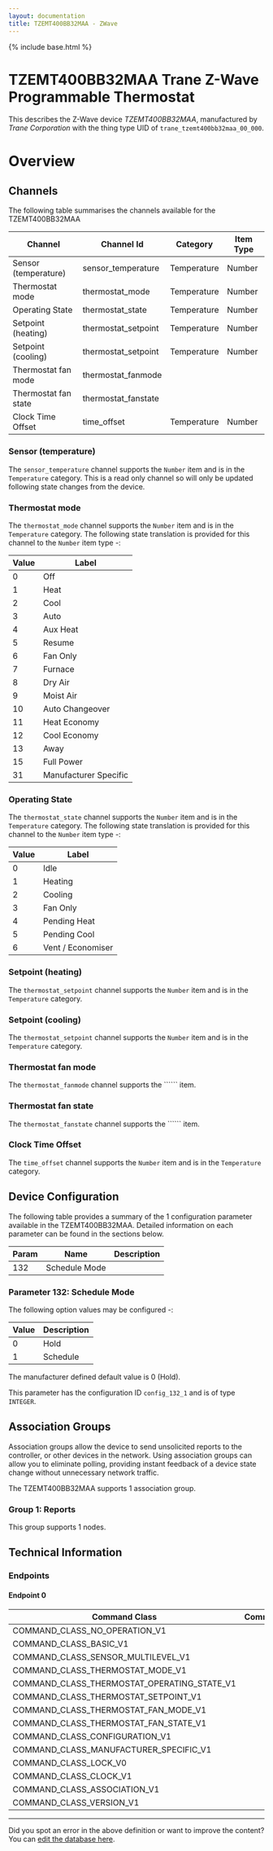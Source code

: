 ```yaml
---
layout: documentation
title: TZEMT400BB32MAA - ZWave
---
```


{% include base.html %}

# TZEMT400BB32MAA Trane Z-Wave Programmable Thermostat
This describes the Z-Wave device *TZEMT400BB32MAA*, manufactured by *Trane Corporation* with the thing type UID of ```trane_tzemt400bb32maa_00_000```.

# Overview

## Channels
The following table summarises the channels available for the TZEMT400BB32MAA

| Channel | Channel Id | Category | Item Type |
|---------|------------|----------|-----------|
| Sensor (temperature) | sensor_temperature | Temperature | Number | 
| Thermostat mode | thermostat_mode | Temperature | Number | 
| Operating State | thermostat_state | Temperature | Number | 
| Setpoint (heating) | thermostat_setpoint | Temperature | Number | 
| Setpoint (cooling) | thermostat_setpoint | Temperature | Number | 
| Thermostat fan mode | thermostat_fanmode |  |  | 
| Thermostat fan state | thermostat_fanstate |  |  | 
| Clock Time Offset | time_offset | Temperature | Number | 

### Sensor (temperature)
The ```sensor_temperature``` channel supports the ```Number``` item and is in the ```Temperature``` category. This is a read only channel so will only be updated following state changes from the device.

### Thermostat mode
The ```thermostat_mode``` channel supports the ```Number``` item and is in the ```Temperature``` category.
The following state translation is provided for this channel to the ```Number``` item type -:

| Value | Label     |
|-------|-----------|
| 0 | Off |
| 1 | Heat |
| 2 | Cool |
| 3 | Auto |
| 4 | Aux Heat |
| 5 | Resume |
| 6 | Fan Only |
| 7 | Furnace |
| 8 | Dry Air |
| 9 | Moist Air |
| 10 | Auto Changeover |
| 11 | Heat Economy |
| 12 | Cool Economy |
| 13 | Away |
| 15 | Full Power |
| 31 | Manufacturer Specific |

### Operating State
The ```thermostat_state``` channel supports the ```Number``` item and is in the ```Temperature``` category.
The following state translation is provided for this channel to the ```Number``` item type -:

| Value | Label     |
|-------|-----------|
| 0 | Idle |
| 1 | Heating |
| 2 | Cooling |
| 3 | Fan Only |
| 4 | Pending Heat |
| 5 | Pending Cool |
| 6 | Vent / Economiser |

### Setpoint (heating)
The ```thermostat_setpoint``` channel supports the ```Number``` item and is in the ```Temperature``` category.

### Setpoint (cooling)
The ```thermostat_setpoint``` channel supports the ```Number``` item and is in the ```Temperature``` category.

### Thermostat fan mode
The ```thermostat_fanmode``` channel supports the `````` item.

### Thermostat fan state
The ```thermostat_fanstate``` channel supports the `````` item.

### Clock Time Offset
The ```time_offset``` channel supports the ```Number``` item and is in the ```Temperature``` category.



## Device Configuration
The following table provides a summary of the 1 configuration parameter available in the TZEMT400BB32MAA.
Detailed information on each parameter can be found in the sections below.

| Param | Name  | Description |
|-------|-------|-------------|
| 132 | Schedule Mode |  |

### Parameter 132: Schedule Mode


The following option values may be configured -:

| Value  | Description |
|--------|-------------|
| 0 | Hold |
| 1 | Schedule |

The manufacturer defined default value is 0 (Hold).

This parameter has the configuration ID ```config_132_1``` and is of type ```INTEGER```.


## Association Groups
Association groups allow the device to send unsolicited reports to the controller, or other devices in the network. Using association groups can allow you to eliminate polling, providing instant feedback of a device state change without unnecessary network traffic.

The TZEMT400BB32MAA supports 1 association group.

### Group 1: Reports

This group supports 1 nodes.

## Technical Information

### Endpoints

#### Endpoint 0

| Command Class | Comment |
|---------------|---------|
| COMMAND_CLASS_NO_OPERATION_V1| |
| COMMAND_CLASS_BASIC_V1| |
| COMMAND_CLASS_SENSOR_MULTILEVEL_V1| |
| COMMAND_CLASS_THERMOSTAT_MODE_V1| |
| COMMAND_CLASS_THERMOSTAT_OPERATING_STATE_V1| |
| COMMAND_CLASS_THERMOSTAT_SETPOINT_V1| |
| COMMAND_CLASS_THERMOSTAT_FAN_MODE_V1| |
| COMMAND_CLASS_THERMOSTAT_FAN_STATE_V1| |
| COMMAND_CLASS_CONFIGURATION_V1| |
| COMMAND_CLASS_MANUFACTURER_SPECIFIC_V1| |
| COMMAND_CLASS_LOCK_V0| |
| COMMAND_CLASS_CLOCK_V1| |
| COMMAND_CLASS_ASSOCIATION_V1| |
| COMMAND_CLASS_VERSION_V1| |

---

Did you spot an error in the above definition or want to improve the content?
You can [edit the database here](http://www.cd-jackson.com/index.php/zwave/zwave-device-database/zwave-device-list/devicesummary/245).
